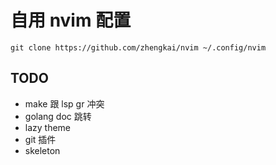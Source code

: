 # 自用 nvim 配置

    git clone https://github.com/zhengkai/nvim ~/.config/nvim

## TODO

* make 跟 lsp gr 冲突
* golang doc 跳转
* lazy theme
* git 插件
* skeleton
